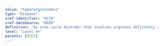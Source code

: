 ```yaml
---
value: "hyperargininemia"
type: "Disease"
xref-identifier: "9278"
xref-dataSource: "DOID"
definition: "An urea cycle disorder that involves arginase deficiency resulting in elevated levels of plasma arginine.|OMIM mapping confirmed by DO. [SN]."
level: "Level 4+"
parents: [9267]
---
```

